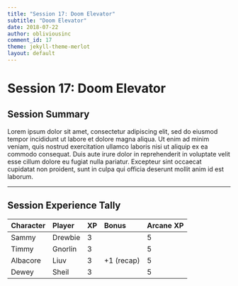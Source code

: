```yaml
---
title: "Session 17: Doom Elevator"
subtitle: "Doom Elevator"
date: 2018-07-22
author: obliviousinc
comment_id: 17
theme: jekyll-theme-merlot
layout: default
---
```


# Session 17: Doom Elevator

## Session Summary

Lorem ipsum dolor sit amet, consectetur adipiscing elit, sed do eiusmod tempor incididunt ut labore et dolore magna aliqua. Ut enim ad minim veniam, quis nostrud exercitation ullamco laboris nisi ut aliquip ex ea commodo consequat. Duis aute irure dolor in reprehenderit in voluptate velit esse cillum dolore eu fugiat nulla pariatur. Excepteur sint occaecat cupidatat non proident, sunt in culpa qui officia deserunt mollit anim id est laborum.

* * *

## Session Experience Tally

| Character | Player  | XP  | Bonus      | Arcane XP |
|:--------- |:------- |:--- |:---------- |:--------- |
| Sammy     | Drewbie | 3   |            | 5         |
| Timmy     | Gnorlin | 3   |            | 5         |
| Albacore  | Liuv    | 3   | +1 (recap) | 5         |
| Dewey     | Sheil   | 3   |            | 5         |